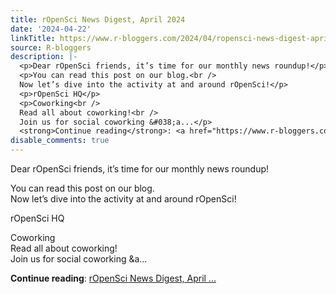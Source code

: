 ```yaml
---
title: rOpenSci News Digest, April 2024
date: '2024-04-22'
linkTitle: https://www.r-bloggers.com/2024/04/ropensci-news-digest-april-2024/
source: R-bloggers
description: |-
  <p>Dear rOpenSci friends, it’s time for our monthly news roundup!</p>
  <p>You can read this post on our blog.<br />
  Now let’s dive into the activity at and around rOpenSci!</p>
  <p>rOpenSci HQ</p>
  <p>Coworking<br />
  Read all about coworking!<br />
  Join us for social coworking &#038;a...</p>
  <strong>Continue reading</strong>: <a href="https://www.r-bloggers.com/2024/04/ropensci-news-digest-april-2024/">rOpenSci News Digest, April ...
disable_comments: true
---
```

<p>Dear rOpenSci friends, it’s time for our monthly news roundup!</p>
<p>You can read this post on our blog.<br />
Now let’s dive into the activity at and around rOpenSci!</p>
<p>rOpenSci HQ</p>
<p>Coworking<br />
Read all about coworking!<br />
Join us for social coworking &#038;a...</p>
<strong>Continue reading</strong>: <a href="https://www.r-bloggers.com/2024/04/ropensci-news-digest-april-2024/">rOpenSci News Digest, April ...